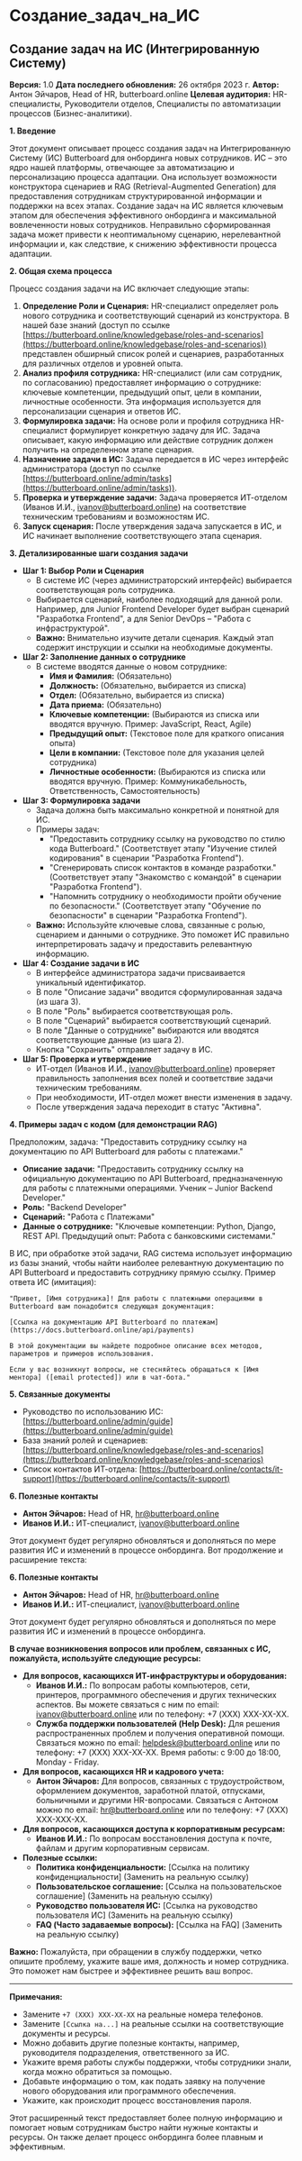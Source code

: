 # Создание_задач_на_ИС

## Создание задач на ИС (Интегрированную Систему)

**Версия:** 1.0
**Дата последнего обновления:** 26 октября 2023 г.
**Автор:** Антон Эйчаров, Head of HR, butterboard.online
**Целевая аудитория:** HR-специалисты, Руководители отделов, Специалисты по автоматизации процессов (Бизнес-аналитики).

**1. Введение**

Этот документ описывает процесс создания задач на Интегрированную Систему (ИС) Butterboard для онбординга новых сотрудников. ИС – это ядро нашей платформы, отвечающее за автоматизацию и персонализацию процесса адаптации. Она использует возможности конструктора сценариев и RAG (Retrieval-Augmented Generation) для предоставления сотрудникам структурированной информации и поддержки на всех этапах.  Создание задач на ИС является ключевым этапом для обеспечения эффективного онбординга и максимальной вовлеченности новых сотрудников. Неправильно сформированная задача может привести к неоптимальному сценарию, нерелевантной информации и, как следствие, к снижению эффективности процесса адаптации.

**2. Общая схема процесса**

Процесс создания задачи на ИС включает следующие этапы:

1.  **Определение Роли и Сценария:** HR-специалист определяет роль нового сотрудника и соответствующий сценарий из конструктора.  В нашей базе знаний (доступ по ссылке [https://butterboard.online/knowledgebase/roles-and-scenarios](https://butterboard.online/knowledgebase/roles-and-scenarios)) представлен обширный список ролей и сценариев, разработанных для различных отделов и уровней опыта.
2.  **Анализ профиля сотрудника:**  HR-специалист (или сам сотрудник, по согласованию) предоставляет информацию о сотруднике: ключевые компетенции, предыдущий опыт, цели в компании, личностные особенности. Эта информация используется для персонализации сценария и ответов ИС.
3.  **Формулировка задачи:** На основе роли и профиля сотрудника HR-специалист формулирует конкретную задачу для ИС. Задача описывает, какую информацию или действие сотрудник должен получить на определенном этапе сценария.
4.  **Назначение задачи в ИС:** Задача передается в ИС через интерфейс администратора (доступ по ссылке [https://butterboard.online/admin/tasks](https://butterboard.online/admin/tasks)).
5.  **Проверка и утверждение задачи:** Задача проверяется ИТ-отделом (Иванов И.И., ivanov@butterboard.online) на соответствие техническим требованиям и возможностям ИС.
6.  **Запуск сценария:** После утверждения задача запускается в ИС, и ИС начинает выполнение соответствующего этапа сценария.

**3. Детализированные шаги создания задачи**

*   **Шаг 1: Выбор Роли и Сценария**
    *   В системе ИС (через администраторский интерфейс) выбирается соответствующая роль сотрудника.
    *   Выбирается сценарий, наиболее подходящий для данной роли.  Например, для Junior Frontend Developer будет выбран сценарий "Разработка Frontend", а для Senior DevOps – "Работа с инфраструктурой".
    *   **Важно:**  Внимательно изучите детали сценария. Каждый этап содержит инструкции и ссылки на необходимые документы.
*   **Шаг 2: Заполнение данных о сотруднике**
    *   В системе вводятся данные о новом сотруднике:
        *   **Имя и Фамилия:**  (Обязательно)
        *   **Должность:** (Обязательно, выбирается из списка)
        *   **Отдел:** (Обязательно, выбирается из списка)
        *   **Дата приема:** (Обязательно)
        *   **Ключевые компетенции:**  (Выбираются из списка или вводятся вручную. Пример: JavaScript, React, Agile)
        *   **Предыдущий опыт:** (Текстовое поле для краткого описания опыта)
        *   **Цели в компании:** (Текстовое поле для указания целей сотрудника)
        *   **Личностные особенности:** (Выбираются из списка или вводятся вручную. Пример: Коммуникабельность, Ответственность, Самостоятельность)
*   **Шаг 3: Формулировка задачи**
    *   Задача должна быть максимально конкретной и понятной для ИС. 
    *   Примеры задач:
        *   "Предоставить сотруднику ссылку на руководство по стилю кода Butterboard." (Соответствует этапу "Изучение стилей кодирования" в сценарии "Разработка Frontend").
        *   "Сгенерировать список контактов в команде разработки." (Соответствует этапу "Знакомство с командой" в сценарии "Разработка Frontend").
        *   "Напомнить сотруднику о необходимости пройти обучение по безопасности." (Соответствует этапу "Обучение по безопасности" в сценарии "Разработка Frontend").
    *   **Важно:**  Используйте ключевые слова, связанные с ролью, сценарием и данными о сотруднике. Это поможет ИС правильно интерпретировать задачу и предоставить релевантную информацию.
*   **Шаг 4: Создание задачи в ИС**
    *   В интерфейсе администратора задачи присваивается уникальный идентификатор.
    *   В поле "Описание задачи" вводится сформулированная задача (из шага 3).
    *   В поле "Роль" выбирается соответствующая роль.
    *   В поле "Сценарий" выбирается соответствующий сценарий.
    *   В поле "Данные о сотруднике" выбираются или вводятся соответствующие данные (из шага 2).
    *   Кнопка "Сохранить" отправляет задачу в ИС.
*   **Шаг 5: Проверка и утверждение**
    *   ИТ-отдел (Иванов И.И., ivanov@butterboard.online) проверяет правильность заполнения всех полей и соответствие задачи техническим требованиям.
    *   При необходимости, ИТ-отдел может внести изменения в задачу.
    *   После утверждения задача переходит в статус "Активна".

**4. Примеры задач с кодом (для демонстрации RAG)**

Предположим, задача: "Предоставить сотруднику ссылку на документацию по API Butterboard для работы с платежами."

*   **Описание задачи:**  "Предоставить сотруднику ссылку на официальную документацию по API Butterboard, предназначенную для работы с платежными операциями.  Ученик – Junior Backend Developer."
*   **Роль:** "Backend Developer"
*   **Сценарий:** "Работа с Платежами"
*   **Данные о сотруднике:** "Ключевые компетенции: Python, Django, REST API. Предыдущий опыт: Работа с банковскими системами."

В ИС, при обработке этой задачи, RAG система использует информацию из базы знаний, чтобы найти наиболее релевантную документацию по API Butterboard и предоставить сотруднику прямую ссылку.  Пример ответа ИС (имитация):

```
"Привет, [Имя сотрудника]! Для работы с платежными операциями в Butterboard вам понадобится следующая документация:

[Ссылка на документацию API Butterboard по платежам](https://docs.butterboard.online/api/payments)

В этой документации вы найдете подробное описание всех методов, параметров и примеров использования.

Если у вас возникнут вопросы, не стесняйтесь обращаться к [Имя ментора] ([email protected]) или в чат-бота."
```

**5.  Связанные документы**

*   Руководство по использованию ИС: [https://butterboard.online/admin/guide](https://butterboard.online/admin/guide)
*   База знаний ролей и сценариев: [https://butterboard.online/knowledgebase/roles-and-scenarios](https://butterboard.online/knowledgebase/roles-and-scenarios)
*   Список контактов ИТ-отдела: [https://butterboard.online/contacts/it-support](https://butterboard.online/contacts/it-support)

**6.  Полезные контакты**

*   **Антон Эйчаров:** Head of HR, hr@butterboard.online
*   **Иванов И.И.:** ИТ-специалист, ivanov@butterboard.online

Этот документ будет регулярно обновляться и дополняться по мере развития ИС и изменений в процессе онбординга.
Вот продолжение и расширение текста:

**6. Полезные контакты**

*   **Антон Эйчаров:** Head of HR, hr@butterboard.online
*   **Иванов И.И.:** ИТ-специалист, ivanov@butterboard.online

Этот документ будет регулярно обновляться и дополняться по мере развития ИС и изменений в процессе онбординга.

**В случае возникновения вопросов или проблем, связанных с ИС, пожалуйста, используйте следующие ресурсы:**

*   **Для вопросов, касающихся ИТ-инфраструктуры и оборудования:**
    *   **Иванов И.И.:**  По вопросам работы компьютеров, сети, принтеров, программного обеспечения и других технических аспектов.  Вы можете связаться с ним по email: ivanov@butterboard.online или по телефону: +7 (XXX) XXX-XX-XX.
    *   **Служба поддержки пользователей (Help Desk):**  Для решения распространенных проблем и получения оперативной помощи.  Связаться можно по email: helpdesk@butterboard.online или по телефону: +7 (XXX) XXX-XX-XX.  Время работы: с 9:00 до 18:00, Monday - Friday.
*   **Для вопросов, касающихся HR и кадрового учета:**
    *   **Антон Эйчаров:**  Для вопросов, связанных с трудоустройством, оформлением документов, заработной платой, отпусками, больничными и другими HR-вопросами.  Связаться с Антоном можно по email: hr@butterboard.online или по телефону: +7 (XXX) XXX-XXX-XX.
*   **Для вопросов, касающихся доступа к корпоративным ресурсам:**
    *   **Иванов И.И.:**  По вопросам восстановления доступа к почте, файлам и другим корпоративным сервисам.
*   **Полезные ссылки:**
    *   **Политика конфиденциальности:** [Ссылка на политику конфиденциальности] (Заменить на реальную ссылку)
    *   **Пользовательское соглашение:** [Ссылка на пользовательское соглашение] (Заменить на реальную ссылку)
    *   **Руководство пользователя ИС:** [Ссылка на руководство пользователя ИС] (Заменить на реальную ссылку)
    *   **FAQ (Часто задаваемые вопросы):** [Ссылка на FAQ] (Заменить на реальную ссылку)

**Важно:**  Пожалуйста, при обращении в службу поддержки, четко опишите проблему, укажите ваше имя, должность и номер сотрудника.  Это поможет нам быстрее и эффективнее решить ваш вопрос.

---

**Примечания:**

*   Замените `+7 (XXX) XXX-XX-XX` на реальные номера телефонов.
*   Замените `[Ссылка на...]` на реальные ссылки на соответствующие документы и ресурсы.
*   Можно добавить другие полезные контакты, например, руководителя подразделения, ответственного за ИС.
*   Укажите время работы службы поддержки, чтобы сотрудники знали, когда можно обратиться за помощью.
*   Добавьте информацию о том, как подать заявку на получение нового оборудования или программного обеспечения.
*   Укажите, как происходит процесс восстановления пароля.

Этот расширенный текст предоставляет более полную информацию и помогает новым сотрудникам быстро найти нужные контакты и ресурсы.  Он также делает процесс онбординга более плавным и эффективным.